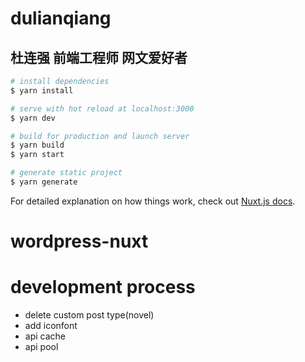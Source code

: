 # dulianqiang

## 杜连强 前端工程师 网文爱好者

```bash
# install dependencies
$ yarn install

# serve with hot reload at localhost:3000
$ yarn dev

# build for production and launch server
$ yarn build
$ yarn start

# generate static project
$ yarn generate
```

For detailed explanation on how things work, check out [Nuxt.js docs](https://nuxtjs.org).
# wordpress-nuxt


# development process

- delete custom post type(novel)
- add iconfont
- api cache
- api pool